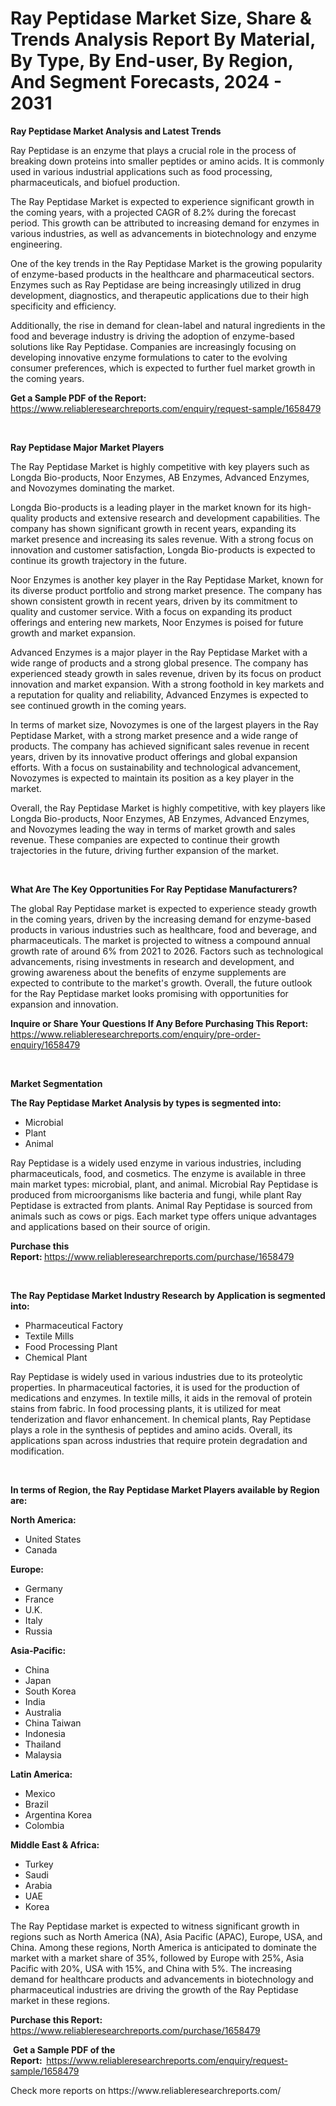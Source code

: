 <p><h1>Ray Peptidase Market Size, Share & Trends Analysis Report By Material, By Type, By End-user, By Region, And Segment Forecasts, 2024 - 2031</h1></p><p><strong>Ray Peptidase Market Analysis and Latest Trends</strong></p>
<p><p>Ray Peptidase is an enzyme that plays a crucial role in the process of breaking down proteins into smaller peptides or amino acids. It is commonly used in various industrial applications such as food processing, pharmaceuticals, and biofuel production.</p><p>The Ray Peptidase Market is expected to experience significant growth in the coming years, with a projected CAGR of 8.2% during the forecast period. This growth can be attributed to increasing demand for enzymes in various industries, as well as advancements in biotechnology and enzyme engineering.</p><p>One of the key trends in the Ray Peptidase Market is the growing popularity of enzyme-based products in the healthcare and pharmaceutical sectors. Enzymes such as Ray Peptidase are being increasingly utilized in drug development, diagnostics, and therapeutic applications due to their high specificity and efficiency.</p><p>Additionally, the rise in demand for clean-label and natural ingredients in the food and beverage industry is driving the adoption of enzyme-based solutions like Ray Peptidase. Companies are increasingly focusing on developing innovative enzyme formulations to cater to the evolving consumer preferences, which is expected to further fuel market growth in the coming years.</p></p>
<p><strong>Get a Sample PDF of the Report:&nbsp;</strong> <a href="https://www.reliableresearchreports.com/enquiry/request-sample/1658479">https://www.reliableresearchreports.com/enquiry/request-sample/1658479</a></p>
<p>&nbsp;</p>
<p><strong>Ray Peptidase Major Market Players</strong></p>
<p><p>The Ray Peptidase Market is highly competitive with key players such as Longda Bio-products, Noor Enzymes, AB Enzymes, Advanced Enzymes, and Novozymes dominating the market. </p><p>Longda Bio-products is a leading player in the market known for its high-quality products and extensive research and development capabilities. The company has shown significant growth in recent years, expanding its market presence and increasing its sales revenue. With a strong focus on innovation and customer satisfaction, Longda Bio-products is expected to continue its growth trajectory in the future.</p><p>Noor Enzymes is another key player in the Ray Peptidase Market, known for its diverse product portfolio and strong market presence. The company has shown consistent growth in recent years, driven by its commitment to quality and customer service. With a focus on expanding its product offerings and entering new markets, Noor Enzymes is poised for future growth and market expansion.</p><p>Advanced Enzymes is a major player in the Ray Peptidase Market with a wide range of products and a strong global presence. The company has experienced steady growth in sales revenue, driven by its focus on product innovation and market expansion. With a strong foothold in key markets and a reputation for quality and reliability, Advanced Enzymes is expected to see continued growth in the coming years.</p><p>In terms of market size, Novozymes is one of the largest players in the Ray Peptidase Market, with a strong market presence and a wide range of products. The company has achieved significant sales revenue in recent years, driven by its innovative product offerings and global expansion efforts. With a focus on sustainability and technological advancement, Novozymes is expected to maintain its position as a key player in the market.</p><p>Overall, the Ray Peptidase Market is highly competitive, with key players like Longda Bio-products, Noor Enzymes, AB Enzymes, Advanced Enzymes, and Novozymes leading the way in terms of market growth and sales revenue. These companies are expected to continue their growth trajectories in the future, driving further expansion of the market.</p></p>
<p>&nbsp;</p>
<p><strong>What Are The Key Opportunities For Ray Peptidase Manufacturers?</strong></p>
<p><p>The global Ray Peptidase market is expected to experience steady growth in the coming years, driven by the increasing demand for enzyme-based products in various industries such as healthcare, food and beverage, and pharmaceuticals. The market is projected to witness a compound annual growth rate of around 6% from 2021 to 2026. Factors such as technological advancements, rising investments in research and development, and growing awareness about the benefits of enzyme supplements are expected to contribute to the market's growth. Overall, the future outlook for the Ray Peptidase market looks promising with opportunities for expansion and innovation.</p></p>
<p><strong>Inquire or Share Your Questions If Any Before Purchasing This Report:</strong> <a href="https://www.reliableresearchreports.com/enquiry/pre-order-enquiry/1658479">https://www.reliableresearchreports.com/enquiry/pre-order-enquiry/1658479</a></p>
<p>&nbsp;</p>
<p><strong>Market Segmentation</strong></p>
<p><strong>The Ray Peptidase Market Analysis by types is segmented into:</strong></p>
<p><ul><li>Microbial</li><li>Plant</li><li>Animal</li></ul></p>
<p><p>Ray Peptidase is a widely used enzyme in various industries, including pharmaceuticals, food, and cosmetics. The enzyme is available in three main market types: microbial, plant, and animal. Microbial Ray Peptidase is produced from microorganisms like bacteria and fungi, while plant Ray Peptidase is extracted from plants. Animal Ray Peptidase is sourced from animals such as cows or pigs. Each market type offers unique advantages and applications based on their source of origin.</p></p>
<p><strong>Purchase this Report:&nbsp;</strong><a href="https://www.reliableresearchreports.com/purchase/1658479">https://www.reliableresearchreports.com/purchase/1658479</a></p>
<p>&nbsp;</p>
<p><strong>The Ray Peptidase Market Industry Research by Application is segmented into:</strong></p>
<p><ul><li>Pharmaceutical Factory</li><li>Textile Mills</li><li>Food Processing Plant</li><li>Chemical Plant</li></ul></p>
<p><p>Ray Peptidase is widely used in various industries due to its proteolytic properties. In pharmaceutical factories, it is used for the production of medications and enzymes. In textile mills, it aids in the removal of protein stains from fabric. In food processing plants, it is utilized for meat tenderization and flavor enhancement. In chemical plants, Ray Peptidase plays a role in the synthesis of peptides and amino acids. Overall, its applications span across industries that require protein degradation and modification.</p></p>
<p>&nbsp;</p>
<p><strong>In terms of Region, the Ray Peptidase Market Players available by Region are:</strong></p>
<p>
    <p> <strong> North America: </strong>
        <ul>
            <li>United States</li>
            <li>Canada</li>
        </ul>
        </p> 
    <p> <strong> Europe: </strong>
        <ul>
            <li>Germany</li>
            <li>France</li>
            <li>U.K.</li>
            <li>Italy</li>
            <li>Russia</li>
        </ul>
        </p> 
    <p> <strong> Asia-Pacific: </strong>
        <ul>
            <li>China</li>
            <li>Japan</li>
            <li>South Korea</li>
            <li>India</li>
            <li>Australia</li>
            <li>China Taiwan</li>
            <li>Indonesia</li>
            <li>Thailand</li>
            <li>Malaysia</li>
        </ul>
        </p> 
    <p> <strong> Latin America: </strong>
        <ul>
            <li>Mexico</li>
            <li>Brazil</li>
            <li>Argentina Korea</li>
            <li>Colombia</li>
        </ul>
        </p> 
    <p> <strong> Middle East & Africa: </strong>
        <ul>
            <li>Turkey</li>
            <li>Saudi</li>
            <li>Arabia</li>
            <li>UAE</li>
            <li>Korea</li>
        </ul>
    </p>
    </p>
<p><p>The Ray Peptidase market is expected to witness significant growth in regions such as North America (NA), Asia Pacific (APAC), Europe, USA, and China. Among these regions, North America is anticipated to dominate the market with a market share of 35%, followed by Europe with 25%, Asia Pacific with 20%, USA with 15%, and China with 5%. The increasing demand for healthcare products and advancements in biotechnology and pharmaceutical industries are driving the growth of the Ray Peptidase market in these regions.</p></p>
<p><strong>Purchase this Report: </strong><a href="https://www.reliableresearchreports.com/purchase/1658479">https://www.reliableresearchreports.com/purchase/1658479</a></p>
<p>&nbsp;<strong>Get a Sample PDF of the Report:&nbsp;&nbsp;</strong><a href="https://www.reliableresearchreports.com/enquiry/request-sample/1658479">https://www.reliableresearchreports.com/enquiry/request-sample/1658479</a></p>
<p><strong></strong></p>
<p>Check more reports on https://www.reliableresearchreports.com/</p>